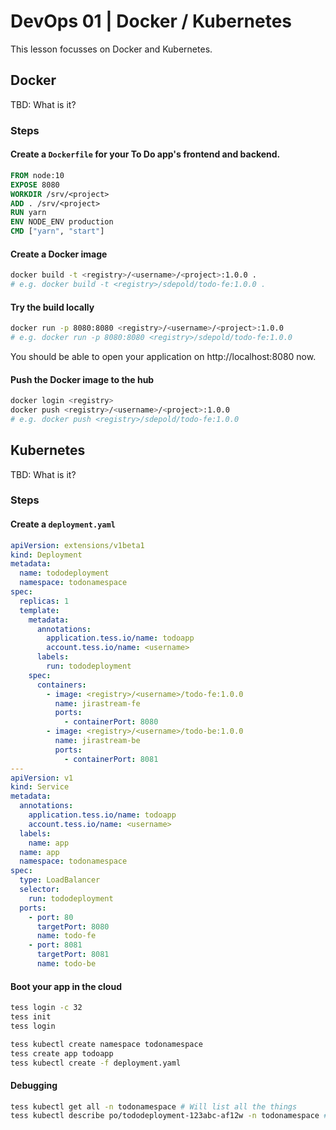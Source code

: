 # DevOps 01 | Docker / Kubernetes

This lesson focusses on Docker and Kubernetes.

## Docker

TBD: What is it?

### Steps

#### Create a `Dockerfile` for your To Do app's frontend and backend.

```dockerfile
FROM node:10
EXPOSE 8080
WORKDIR /srv/<project>
ADD . /srv/<project>
RUN yarn
ENV NODE_ENV production
CMD ["yarn", "start"]
```

#### Create a Docker image

```bash
docker build -t <registry>/<username>/<project>:1.0.0 .
# e.g. docker build -t <registry>/sdepold/todo-fe:1.0.0 .
```

#### Try the build locally

```bash
docker run -p 8080:8080 <registry>/<username>/<project>:1.0.0
# e.g. docker run -p 8080:8080 <registry>/sdepold/todo-fe:1.0.0
```

You should be able to open your application on http://localhost:8080 now.

#### Push the Docker image to the hub

```bash
docker login <registry>
docker push <registry>/<username>/<project>:1.0.0
# e.g. docker push <registry>/sdepold/todo-fe:1.0.0
```

## Kubernetes

TBD: What is it?

### Steps

#### Create a `deployment.yaml`

```yaml
apiVersion: extensions/v1beta1
kind: Deployment
metadata:
  name: tododeployment
  namespace: todonamespace
spec:
  replicas: 1
  template:
    metadata:
      annotations:
        application.tess.io/name: todoapp
        account.tess.io/name: <username>
      labels:
        run: tododeployment
    spec:
      containers:
        - image: <registry>/<username>/todo-fe:1.0.0
          name: jirastream-fe
          ports:
            - containerPort: 8080
        - image: <registry>/<username>/todo-be:1.0.0
          name: jirastream-be
          ports:
            - containerPort: 8081
---
apiVersion: v1
kind: Service
metadata:
  annotations:
    application.tess.io/name: todoapp
    account.tess.io/name: <username>
  labels:
    name: app
  name: app
  namespace: todonamespace
spec:
  type: LoadBalancer
  selector:
    run: tododeployment
  ports:
    - port: 80
      targetPort: 8080
      name: todo-fe
    - port: 8081
      targetPort: 8081
      name: todo-be
```

#### Boot your app in the cloud

```bash
tess login -c 32
tess init
tess login

tess kubectl create namespace todonamespace
tess create app todoapp
tess kubectl create -f deployment.yaml
```

#### Debugging

```bash
tess kubectl get all -n todonamespace # Will list all the things
tess kubectl describe po/tododeployment-123abc-af12w -n todonamespace # Will print details about the pod creation
```
